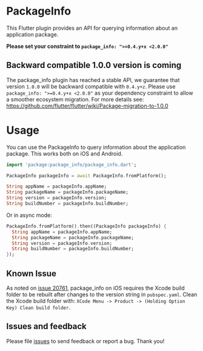 # PackageInfo

This Flutter plugin provides an API for querying information about an
application package.

**Please set your constraint to `package_info: ">=0.4.y+x <2.0.0"`**

## Backward compatible 1.0.0 version is coming
The package_info plugin has reached a stable API, we guarantee that version `1.0.0` will be backward compatible with `0.4.y+z`.
Please use `package_info: ">=0.4.y+x <2.0.0"` as your dependency constraint to allow a smoother ecosystem migration.
For more details see: https://github.com/flutter/flutter/wiki/Package-migration-to-1.0.0

# Usage

You can use the PackageInfo to query information about the
application package. This works both on iOS and Android.

```dart
import 'package:package_info/package_info.dart';

PackageInfo packageInfo = await PackageInfo.fromPlatform();

String appName = packageInfo.appName;
String packageName = packageInfo.packageName;
String version = packageInfo.version;
String buildNumber = packageInfo.buildNumber;
```

Or in async mode:

```dart
PackageInfo.fromPlatform().then((PackageInfo packageInfo) {
  String appName = packageInfo.appName;
  String packageName = packageInfo.packageName;
  String version = packageInfo.version;
  String buildNumber = packageInfo.buildNumber;
});
```

## Known Issue

As noted on [issue 20761](https://github.com/flutter/flutter/issues/20761#issuecomment-493434578), package_info on iOS 
requires the Xcode build folder to be rebuilt after changes to the version string in `pubspec.yaml`. 
Clean the Xcode build folder with: 
`XCode Menu -> Product -> (Holding Option Key) Clean build folder`. 

## Issues and feedback

Please file [issues](https://github.com/flutter/flutter/issues/new) to send feedback or report a bug. Thank you!
